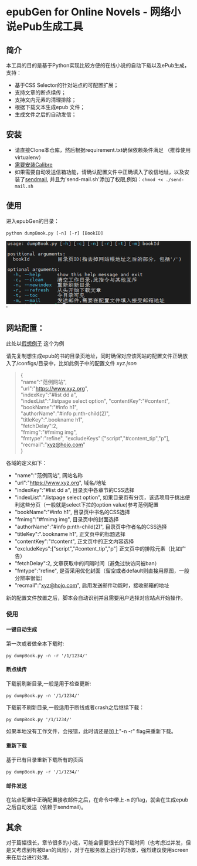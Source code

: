 # epubGen for Online Novels - 网络小说ePub生成工具

## 简介

本工具的目的是基于Python实现比较方便的在线小说的自动下载以及ePub生成，支持：

- 基于CSS Selector的针对站点的可配置扩展；
- 支持文章的断点续传；
- 支持文内元素的清理排除；
- 根据下载文本生成epub 文件；
- 生成文件之后的自动发信；


## 安装

- 请直接Clone本仓库，然后根据requirement.txt确保依赖条件满足 （推荐使用virtualenv）
- [需要安装Calibre](https://www.linuxcapable.com/how-to-install-calibre-on-ubuntu-linux/)
- 如果需要自动发送信箱功能，请确认配置文件中正确填入了收信地址，以及安装了[sendmail](https://developer.aliyun.com/article/712611), 并且为'send-mail.sh'添加了权限,例如：`chmod +x ./send-mail.sh`




## 使用

进入epubGen的目录：

`python dumpBook.py [-n] [-r] [BookID]`

![readme.png](https://github.com/shinemoon/epubGen/blob/main/readme.png?raw=true)'

## 网站配置：

此处以[假想例子](https://www.xyz.org/1/1234/) 这个为例

请先复制想生成epub的书的目录页地址，同时确保对应该网站的配置文件正确放入了/configs/目录中，比如此例子中的配置文件 *xyz.json*

 
> {     
>     "name":"范例网站",       
>     "url":"https://www.xyz.org",     
>     "indexKey":"#list dd a",     
>     "indexList":".listpage select option",
>     "contentKey":"#content",     
>     "bookName":"#info h1",     
>     "authorName":"#info p:nth-child(2)",     
>     "titleKey":".bookname h1",     
>     "fetchDelay":2,     
>     "fmimg":"#fmimg img",     
>     "fmtype":"refine",
>     "excludeKeys":["script","#content_tip","p"],    
>     "recmail":"xyz@hojo.com"    
> }     

各域的定义如下：

- "name":"范例网站",                                        网站名称
- "url":"https://www.xyz.org",                              域名/地址
- "indexKey":"#list dd a",                                  目录页中各章节的CSS选择
- "indexList":".listpage select option",                    如果目录页有分页，该选项用于挑出便利这些分页（一般就是select下拉的option value)参考范例配置
- "bookName":"#info h1",                                    目录页中书名的CSS选择
- "fmimg":"#fmimg img",                                     目录页中的封面选择
- "authorName":"#info p:nth-child(2)",                      目录页中作者名的CSS选择
- "titleKey":".bookname h1",                                正文页中的标题选择
- "contentKey":"#content",                                  正文页中的正文内容选择
- "excludeKeys":["script","#content_tip","p"]               正文页中的排除元素（比如广告）
- "fetchDelay":2,                                           文章获取中的间隔时间（避免过快访问被ban）
- "fmtype":"refine",                                        是否采用优化封面（留空或者default则直接用原图，一般分辨率很低）
- "recmail":"xyz@hojo.com",                                 启用发送邮件功能时，接收邮箱的地址


新的配置文件放置之后，脚本会自动识别并且需要用户选择对应站点开始操作。


### 使用 

#### 一键自动生成

第一次或者做全本下载时: 

`py dumpBook.py -n -r '/1/1234/'`


#### 断点续传

下载前刷新目录,一般是用于检查更新:

`py dumpBook.py -n '/1/1234/'`

下载前不刷新目录,一般适用于断线或者crash之后继续下载：

`py dumpBook.py '/1/1234/'`

如果本地没有工作文件，会报错，此时请还是加上"-n -r" flag来重新下载。

#### 重新下载

基于已有目录重新下载所有的页面

`py dumpBook.py -r '/1/1234/'`


#### 邮件发送

在站点配置中正确配置接收邮件之后，在命令中带上`-m` 的flag，就会在生成epub之后自动发送（依赖于sendmail)。


## 其余

对于篇幅很长，章节很多的小说，可能会需要很长的下载时间（也考虑过并发，但是又考虑到有被Ban的风险），对于在服务器上运行的场景，强烈建议使用screen来在后台进行处理。


